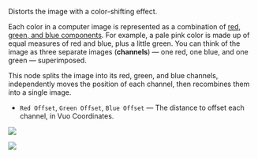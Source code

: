 Distorts the image with a color-shifting effect.

Each color in a computer image is represented as a combination of [red, green, and blue components](http://en.wikipedia.org/wiki/RGB_color_model). For example, a pale pink color is made up of equal measures of red and blue, plus a little green. You can think of the image as three separate images (**channels**) — one red, one blue, and one green — superimposed.

This node splits the image into its red, green, and blue channels, independently moves the position of each channel, then recombines them into a single image.

   - `Red Offset`, `Green Offset`, `Blue Offset` — The distance to offset each channel, in Vuo Coordinates.

![](mountains.png)

![](offsetrgb.png)

